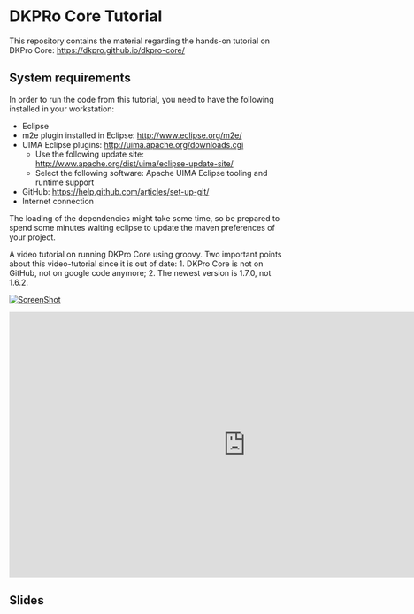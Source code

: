 # DKPRo Core Tutorial
This repository contains the material regarding the hands-on tutorial on DKPro Core: https://dkpro.github.io/dkpro-core/

## System requirements
In order to run the code from this tutorial, you need to have the following installed in your workstation:

* Eclipse
* m2e plugin installed in Eclipse: http://www.eclipse.org/m2e/
* UIMA Eclipse plugins: http://uima.apache.org/downloads.cgi
  * Use the following update site: http://www.apache.org/dist/uima/eclipse-update-site/
  * Select the following software: Apache UIMA Eclipse tooling and runtime support
* GitHub: https://help.github.com/articles/set-up-git/
* Internet connection

The loading of the dependencies might take some time, so be prepared to spend some minutes waiting eclipse to update the maven preferences of your project.

A video tutorial on running DKPro Core using groovy. Two important points about this video-tutorial since it is out of date: 1. DKPro Core is not on GitHub, not on google code anymore; 2. The newest version is 1.7.0, not 1.6.2.

[![ScreenShot](http://img.youtube.com/vi/RnbFaKZYho0/mqdefault.jpg)](https://youtu.be/RnbFaKZYho0?list=PLENWjbYveblcRX-mAt2PwimyVDDSIORny)

<iframe width="854" height="480" src="https://www.youtube.com/embed/RnbFaKZYho0?list=PLENWjbYveblcRX-mAt2PwimyVDDSIORny" frameborder="0" allowfullscreen></iframe>

## Slides
